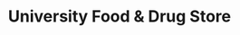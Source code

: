 ---
title: "University Food & Drug Store"
url: /pontiac/university-food-and-drug-store/
shop: supermarket
---